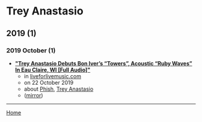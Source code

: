 # Trey Anastasio

## 2019 (1)

### 2019 October (1)

 - [**"Trey Anastasio Debuts Bon Iver’s “Towers”, Acoustic “Ruby Waves” In Eau Claire, WI [Full Audio]"**](https://liveforlivemusic.com/news/trey-anastasio-eau-claire-10-21-19/)
    - in [liveforlivemusic.com](../../publications/k-o/liveforlivemusic-com/index.md)
    - on 22 October 2019
    - about [Phish](../../topics/phish/index.md), [Trey Anastasio](../../topics/trey-anastasio/index.md)
    - ([mirror](https://web.archive.org/web/*/https://liveforlivemusic.com/news/trey-anastasio-eau-claire-10-21-19/))

----

[Home](../index.md)
